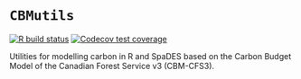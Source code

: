 # `CBMutils`

<!-- badges: start -->
[![R build status](https://github.com/PredictiveEcology/CBMutils/workflows/R-CMD-check/badge.svg)](https://github.com/PredictiveEcology/CBMutils/actions)
[![Codecov test coverage](https://codecov.io/gh/PredictiveEcology/CBMutils/branch/master/graph/badge.svg)](https://app.codecov.io/gh/PredictiveEcology/CBMutils?branch=master)
<!-- badges: end -->

Utilities for modelling carbon in R and SpaDES based on the Carbon Budget Model
of the Canadian Forest Service v3 (CBM-CFS3).
